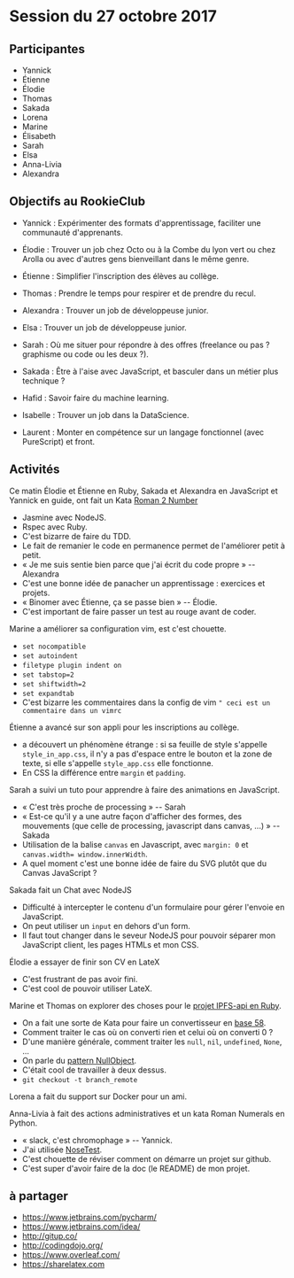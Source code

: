 # Session du 27 octobre 2017

## Participantes

- Yannick
- Étienne
- Élodie
- Thomas
- Sakada
- Lorena
- Marine
- Élisabeth
- Sarah
- Elsa
- Anna-Livia
- Alexandra


## Objectifs au RookieClub

- Yannick : Expérimenter des formats d'apprentissage, faciliter une communauté d'apprenants.
- Élodie : Trouver un job chez Octo ou à la Combe du lyon vert ou chez Arolla ou avec d'autres gens bienveillant dans le même genre.
- Étienne : Simplifier l'inscription des élèves au collège.
- Thomas : Prendre le temps pour respirer et de prendre du recul.
- Alexandra : Trouver un job de développeuse junior.
- Elsa : Trouver un job de développeuse junior.
- Sarah : Où me situer pour répondre à des offres (freelance ou pas ? graphisme ou code ou les deux ?).
- Sakada : Être à l'aise avec JavaScript, et basculer dans un métier plus technique ?

- Hafid : Savoir faire du machine learning.
- Isabelle : Trouver un job dans la DataScience.
- Laurent : Monter en compétence sur un langage fonctionnel (avec PureScript) et front.


## Activités

Ce matin Élodie et Étienne en Ruby, Sakada et Alexandra en JavaScript et Yannick en guide, ont fait un Kata [Roman 2 Number](http://codingdojo.org/kata/RomanNumerals/)
- Jasmine avec NodeJS.
- Rspec avec Ruby.
- C'est bizarre de faire du TDD.
- Le fait de remanier le code en permanence permet de l'améliorer petit à petit.
- « Je me suis sentie bien parce que j'ai écrit du code propre » -- Alexandra
- C'est une bonne idée de panacher un apprentissage : exercices et projets.
- « Binomer avec Étienne, ça se passe bien » -- Élodie.
- C'est important de faire passer un test au rouge avant de coder.

Marine a améliorer sa configuration vim, est c'est chouette.
- `set nocompatible`
- `set autoindent`
- `filetype plugin indent on`
- `set tabstop=2`
- `set shiftwidth=2`
- `set expandtab`
- C'est bizarre les commentaires dans la config de vim `" ceci est un commentaire dans un vimrc`

Étienne a avancé sur son appli pour les inscriptions au collège.
- a découvert un phénomène étrange : si sa feuille de style s'appelle `style_in_app.css`, il n'y a pas d'espace entre le bouton et la zone de texte, si elle s'appelle `style_app.css` elle fonctionne.
- En CSS la différence entre `margin` et `padding`.

Sarah a suivi un tuto pour apprendre à faire des animations en JavaScript.
- « C'est très proche de processing » -- Sarah
- « Est-ce qu'il y a une autre façon d'afficher des formes, des mouvements (que celle de processing, javascript dans canvas, ...) » -- Sakada
- Utilisation de la balise `canvas` en Javascript, avec `margin: 0` et `canvas.width= window.innerWidth`.
- A quel moment c'est une bonne idée de faire du SVG plutôt que du Canvas JavaScript ?

Sakada fait un Chat avec NodeJS
- Difficulté à intercepter le contenu d'un formulaire pour gérer l'envoie en JavaScript.
- On peut utiliser un `input` en dehors d'un form.
- Il faut tout changer dans le seveur NodeJS pour pouvoir séparer mon JavaScript client, les pages HTMLs et mon CSS.

Élodie a essayer de finir son CV en LateX
- C'est frustrant de pas avoir fini.
- C'est cool de pouvoir utiliser LateX.

Marine et Thomas on explorer des choses pour le [projet IPFS-api en Ruby](https://en.wikipedia.org/wiki/Null_object_pattern).
- On a fait une sorte de Kata pour faire un convertisseur en [base 58](https://en.wikipedia.org/wiki/Base58).
- Comment traiter le cas où on converti rien et celui où on converti 0 ?
- D'une manière générale, comment traiter les `null`, `nil`, `undefined`, `None`, ...
- On parle du [pattern NullObject](https://en.wikipedia.org/wiki/Null_object_pattern).
- C'était cool de travailler à deux dessus.
- `git checkout -t branch_remote`

Lorena a fait du support sur Docker pour un ami.

Anna-Livia à fait des actions administratives et un kata Roman Numerals en Python.
- « slack, c'est chromophage » -- Yannick.
- J'ai utilisée [NoseTest](https://nose.readthedocs.io/en/latest/).
- C'est chouette de réviser comment on démarre un projet sur github.
- C'est super d'avoir faire de la doc (le README) de mon projet.


## à partager

- https://www.jetbrains.com/pycharm/
- https://www.jetbrains.com/idea/
- http://gitup.co/
- http://codingdojo.org/
- https://www.overleaf.com/
- https://sharelatex.com
